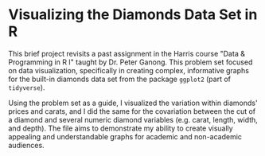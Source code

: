 # Visualizing the Diamonds Data Set in R

This brief project revisits a past assignment in the Harris course "Data & Programming in R I" taught by Dr. Peter Ganong. This problem set focused on data visualization, specifically in creating complex, informative graphs for the built-in diamonds data set from the package `ggplot2` (part of `tidyverse`). 

Using the problem set as a guide, I visualized the variation within diamonds' prices and carats, and I did the same for the covariation between the cut of a diamond and several numeric diamond variables (e.g. carat, length, width, and depth). The file aims to demonstrate my ability to create visually appealing and understandable graphs for academic and non-academic audiences.
